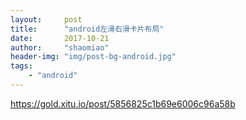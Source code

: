 ```yaml
---
layout:     post
title:      "android左滑右滑卡片布局"
date:       2017-10-21
author:     "shaomiao"
header-img: "img/post-bg-android.jpg"
tags:
    - "android"
---
```

https://gold.xitu.io/post/5856825c1b69e6006c96a58b
